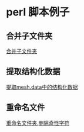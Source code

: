# perl 脚本例子

## 合并子文件夹

[合并子文件夹](my-merge.pl)

## 提取结构化数据

[提取mesh.data中的结构化数据](my-extract.pl)

## 重命名文件

[重命名文件夹,删除奇怪字符](my-rename.pl)
